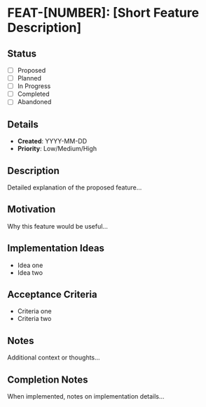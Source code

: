 # FEAT-[NUMBER]: [Short Feature Description]

## Status

- [ ] Proposed
- [ ] Planned
- [ ] In Progress
- [ ] Completed
- [ ] Abandoned

## Details

- **Created**: YYYY-MM-DD
- **Priority**: Low/Medium/High

## Description

Detailed explanation of the proposed feature...

## Motivation

Why this feature would be useful...

## Implementation Ideas

- Idea one
- Idea two

## Acceptance Criteria

- Criteria one
- Criteria two

## Notes

Additional context or thoughts...

## Completion Notes

When implemented, notes on implementation details...
